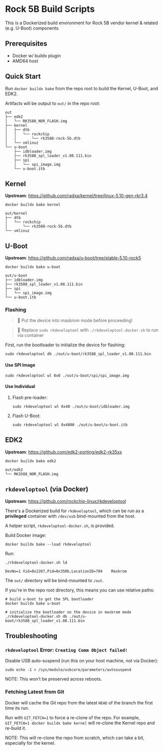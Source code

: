 # Rock 5B Build Scripts
This is a Dockerized build environment for Rock 5B vendor kernel & related (e.g. U-Boot) components.

## Prerequisites
* Docker w/ buildx plugin
* AMD64 host

## Quick Start
Run `docker buildx bake` from the repo root to build the Kernel, U-Boot, and EDK2.

Artifacts will be output to `out/` in the repo root:
```
out
├── edk2
│   └── RK3588_NOR_FLASH.img
├── kernel
│   ├── dtb
│   │   └── rockchip
│   │       └── rk3588-rock-5b.dtb
│   └── vmlinuz
└── u-boot
    ├── idbloader.img
    ├── rk3588_spl_loader_v1.08.111.bin
    ├── spi
    │   └── spi_image.img
    └── u-boot.itb
```

## Kernel
**Upstream**: https://github.com/radxa/kernel/tree/linux-5.10-gen-rkr3.4

```shell
docker buildx bake kernel
```
```
out/kernel
├── dtb
│   └── rockchip
│       └── rk3588-rock-5b.dtb
└── vmlinuz
```

## U-Boot
**Upstream**: https://github.com/radxa/u-boot/tree/stable-5.10-rock5
```shell
docker buildx bake u-boot
```
```
out/u-boot
├── idbloader.img
├── rk3588_spl_loader_v1.08.111.bin
├── spi
│   └── spi_image.img
└── u-boot.itb
```

### Flashing
> 💁 Put the device into maskrom mode before proceeding!

> 🐳 Replace `sudo rkdeveloptool` with `./rkdeveloptool-docker.sh` to run via container

First, run the bootloader to initialize the device for flashing:
```shell
sudo rkdeveloptool db ./out/u-boot/rk3588_spl_loader_v1.08.111.bin
```

#### Use SPI Image
```shell
sudo rkdeveloptool wl 0x0 ./out/u-boot/spi/spi_image.img
```

#### Use Individual
1. Flash pre-loader:
   ```shell
   sudo rkdeveloptool wl 0x40 ./out/u-boot/idbloader.img
   ```
2. Flash U-Boot:
   ```shell
   sudo rkdeveloptool wl 0x4000 ./out/u-boot/u-boot.itb
   ```

## EDK2
**Upstream**: https://github.com/edk2-porting/edk2-rk35xx
```shell
docker buildx bake edk2
```
```
out/edk2
└── RK3588_NOR_FLASH.img
```

## `rkdeveloptool` (via Docker)
**Upstream**: https://github.com/rockchip-linux/rkdeveloptool

There's a Dockerized build for `rkdeveloptool`, which can be run as a **privileged** container with `/dev/usb` bind-mounted from the host.

A helper script, `rkdeveloptool-docker.sh`, is provided.

Build Docker image:
```shell
docker buildx bake --load rkdeveloptool
```
Run:
```shell
./rkdeveloptool-docker.sh ld

DevNo=1 Vid=0x2207,Pid=0x350b,LocationID=704    Maskrom
```
The `out/` directory will be bind-mounted to `/out`.

If you're in the repo root directory, this means you can use relative paths:
```shell
# build u-boot to get the SPL bootloader
docker buildx bake u-boot

# initialize the bootloader on the device in maskrom mode
./rkdeveloptool-docker.sh db ./out/u-boot/rk3588_spl_loader_v1.08.111.bin
```

## Troubleshooting
### `rkdeveloptool` Error: `Creating Comm Object failed!`
Disable USB auto-suspend (run this on your host machine, not via Docker):
```shell
sudo echo -1 > /sys/module/usbcore/parameters/autosuspend
```
NOTE: This won't be preserved across reboots.

### Fetching Latest from Git
Docker will cache the Git repo from the latest `HEAD` of the branch the first time its run.

Run with `GIT_FETCH=1` to force a re-clone of the repo. For example, `GIT_FETCH=1 docker buildx bake kernel` will re-clone the Kernel repo and re-build it.

NOTE: This will re-clone the repo from scratch, which can take a bit, especially for the kernel.
